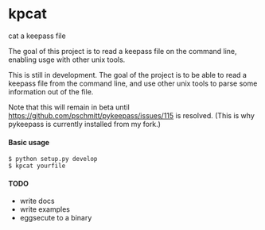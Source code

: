 kpcat
=====

cat a keepass file

The goal of this project is to read a keepass file on the command line, enabling usge with other unix tools.

This is still in development. The goal of the project is to be able to read a keepass file from the command line,
and use other unix tools to parse some information out of the file.

Note that this will remain in beta until https://github.com/pschmitt/pykeepass/issues/115 is resolved. (This is why
pykeepass is currently installed from my fork.)


#### Basic usage
```
$ python setup.py develop
$ kpcat yourfile
```

#### TODO
- write docs
- write examples
- eggsecute to a binary
